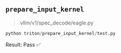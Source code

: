 ## `prepare_input_kernel`

> vllm/v1/spec_decode/eagle.py

```python
python triton/prepare_input_kernel/test.py
```

Result: Pass ✅
